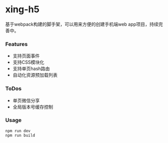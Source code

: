 # xing-h5
基于webpack构建的脚手架，可以用来方便的创建手机端web app项目，持续完善中。

### Features
* 支持页面事件
* 支持CSS模块化
* 支持单页hash路由
* 自动化资源预加载列表


### ToDos
* 单页微信分享
* 全局版本号缓存控制

### Usage
```
npm run dev
npm run build 
```
